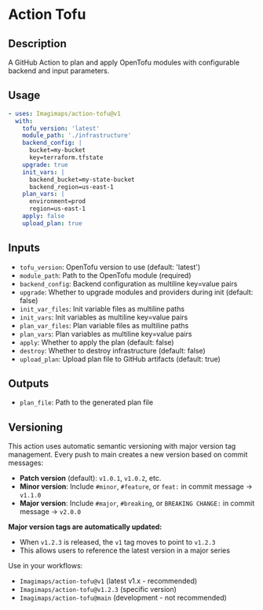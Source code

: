 # Action Tofu

## Description

A GitHub Action to plan and apply OpenTofu modules with configurable backend and input parameters.

## Usage

```yaml
- uses: Imagimaps/action-tofu@v1
  with:
    tofu_version: 'latest'
    module_path: './infrastructure'
    backend_config: |
      bucket=my-bucket
      key=terraform.tfstate
    upgrade: true
    init_vars: |
      backend_bucket=my-state-bucket
      backend_region=us-east-1
    plan_vars: |
      environment=prod
      region=us-east-1
    apply: false
    upload_plan: true
```

## Inputs

- `tofu_version`: OpenTofu version to use (default: 'latest')
- `module_path`: Path to the OpenTofu module (required)
- `backend_config`: Backend configuration as multiline key=value pairs
- `upgrade`: Whether to upgrade modules and providers during init (default: false)
- `init_var_files`: Init variable files as multiline paths
- `init_vars`: Init variables as multiline key=value pairs  
- `plan_var_files`: Plan variable files as multiline paths
- `plan_vars`: Plan variables as multiline key=value pairs
- `apply`: Whether to apply the plan (default: false)
- `destroy`: Whether to destroy infrastructure (default: false)
- `upload_plan`: Upload plan file to GitHub artifacts (default: true)

## Outputs

- `plan_file`: Path to the generated plan file

## Versioning

This action uses automatic semantic versioning with major version tag management. Every push to main creates a new version based on commit messages:

- **Patch version** (default): `v1.0.1`, `v1.0.2`, etc.
- **Minor version**: Include `#minor`, `#feature`, or `feat:` in commit message → `v1.1.0`
- **Major version**: Include `#major`, `#breaking`, or `BREAKING CHANGE:` in commit message → `v2.0.0`

**Major version tags are automatically updated:**
- When `v1.2.3` is released, the `v1` tag moves to point to `v1.2.3`
- This allows users to reference the latest version in a major series

Use in your workflows:
- `Imagimaps/action-tofu@v1` (latest v1.x - recommended)
- `Imagimaps/action-tofu@v1.2.3` (specific version)
- `Imagimaps/action-tofu@main` (development - not recommended)
